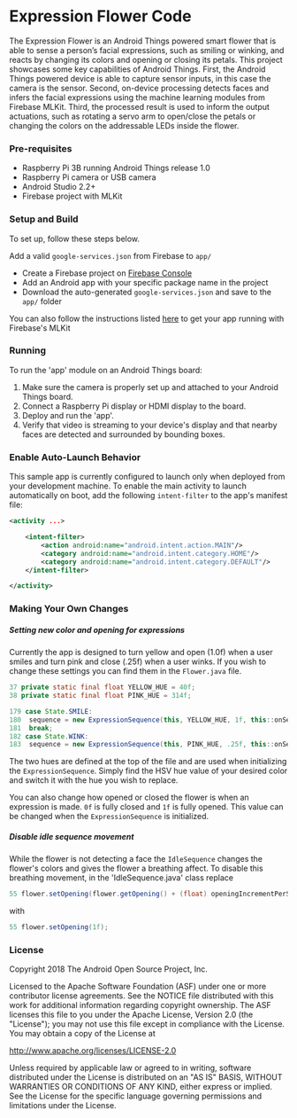 # Expression Flower Code

The Expression Flower is an Android Things powered smart flower that is able to sense a person’s facial expressions, such as smiling or winking, and reacts by changing its colors and opening or closing its petals. This project showcases some key capabilities of Android Things. First, the Android Things powered device is able to capture sensor inputs, in this case the camera is the sensor. Second, on-device processing detects faces and infers the facial expressions using the machine learning modules from Firebase MLKit. Third, the processed result is used to inform the output actuations, such as rotating a servo arm to open/close the petals or changing the colors on the addressable LEDs inside the flower.

### Pre-requisites

- Raspberry Pi 3B running Android Things release 1.0
- Raspberry Pi camera or USB camera
- Android Studio 2.2+
- Firebase project with MLKit

### Setup and Build

To set up, follow these steps below.

 Add a valid `google-services.json` from Firebase to `app/`
  - Create a Firebase project on [Firebase Console](https://console.firebase.google.com)
  - Add an Android app with your specific package name in the project
  - Download the auto-generated `google-services.json` and save to the `app/` folder

You can also follow the instructions listed [here](https://firebase.google.com/docs/ml-kit/android/detect-faces) to get your app running with Firebase's MLKit

### Running

To run the 'app' module on an Android Things board:

1. Make sure the camera is properly set up and attached to your Android Things board.
2. Connect a Raspberry Pi display or HDMI display to the board.
3. Deploy and run the 'app'.
4. Verify that video is streaming to your device's display and that nearby faces are detected and surrounded by bounding boxes.

### Enable Auto-Launch Behavior

This sample app is currently configured to launch only when deployed from your
development machine. To enable the main activity to launch automatically on boot,
add the following `intent-filter` to the app's manifest file:

```xml
<activity ...>

    <intent-filter>
        <action android:name="android.intent.action.MAIN"/>
        <category android:name="android.intent.category.HOME"/>
        <category android:name="android.intent.category.DEFAULT"/>
    </intent-filter>

</activity>
```
### Making Your Own Changes

##### Setting new color and opening for expressions
Currently the app is designed to turn yellow and open (1.0f) when a user smiles and turn pink and close (.25f) when a user winks. If you wish to change these settings you can find them in the `Flower.java` file.

```java
37 private static final float YELLOW_HUE = 40f;
38 private static final float PINK_HUE = 314f;
```
```java
179 case State.SMILE:
180  sequence = new ExpressionSequence(this, YELLOW_HUE, 1f, this::onSequenceCompleted);
181  break;
182 case State.WINK:
183  sequence = new ExpressionSequence(this, PINK_HUE, .25f, this::onSequenceCompleted);
```
The two hues are defined at the top of the file and are used when initializing the `ExpressionSequence`. Simply find the HSV hue value of your desired color and switch it with the hue you wish to replace.

You can also change how opened or closed the flower is when an expression is made. `0f` is fully closed and `1f` is fully opened. This value can be changed when the `ExpressionSequence` is initialized.

##### Disable idle sequence movement
While the flower is not detecting a face the `IdleSequence` changes the flower's colors and gives the flower a breathing affect. To disable this breathing movement, in the 'IdleSequence.java' class replace
```java
55 flower.setOpening(flower.getOpening() + (float) openingIncrementPerStep);
```
with
```java
55 flower.setOpening(1f);
```
### License

Copyright 2018 The Android Open Source Project, Inc.

Licensed to the Apache Software Foundation (ASF) under one or more contributor
license agreements.  See the NOTICE file distributed with this work for
additional information regarding copyright ownership.  The ASF licenses this
file to you under the Apache License, Version 2.0 (the "License"); you may not
use this file except in compliance with the License.  You may obtain a copy of
the License at

  http://www.apache.org/licenses/LICENSE-2.0

Unless required by applicable law or agreed to in writing, software
distributed under the License is distributed on an "AS IS" BASIS, WITHOUT
WARRANTIES OR CONDITIONS OF ANY KIND, either express or implied.  See the
License for the specific language governing permissions and limitations under
the License.
